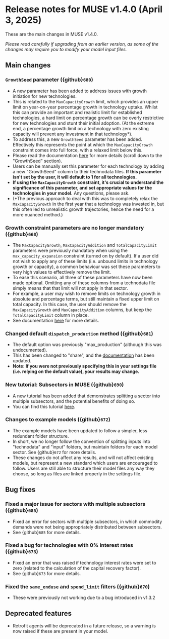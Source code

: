 # Release notes for MUSE v1.4.0 (April 3, 2025)

These are the main changes in MUSE v1.4.0.

_Please read carefully if upgrading from an earlier version, as some of the changes may require you to modify your model input files._

## Main changes

### `GrowthSeed` parameter ({github}`680`)

- A new parameter has been added to address issues with growth initiation for new technologies.
- This is related to the `MaxCapacityGrowth` limit, which provides an upper limit on year-on-year percentage growth in technology uptake. Whilst this can provide an important and realistic limit for established technologies, a hard limit on percentage growth can be overly restrictive for new technologies and stunt their initial adoption. (At the extreme end, a percentage growth limit on a technology with zero existing capacity will prevent any investment in that technology*).
- To address this, a new `GrowthSeed` parameter has been added. Effectively this represents the point at which the `MaxCapacityGrowth` constraint comes into full force, with a relaxed limit below this.
- Please read the documentation [here](https://muse-os.readthedocs.io/en/latest/inputs/technodata.html) for more details (scroll down to the "GrowthSeed" section).
- Users can be manually set this parameter for each technology by adding a new "GrowthSeed" column to their technodata files. __If this parameter isn't set by the user, it will default to 1 for all technologies.__
- __If using the `MaxCapacityGrowth` constraint, it's crucial to understand the significance of this parameter, and set appropriate values for the technologies in your model.__ Any questions, please ask.
- (*The previous approach to deal with this was to completely relax the `MaxCapacityGrowth` in the first year that a technology was invested in, but this often led to unrealistic growth trajectories, hence the need for a more nuanced method.)

### Growth constraint parameters are no longer mandatory ({github}`668`)

- The `MaxCapacityGrowth`, `MaxCapacityAddition` and `TotalCapacityLimit` parameters were previously mandatory when using the `max_capacity_expansion` constraint (turned on by default). If a user did not wish to apply any of these limits (i.e. unbound limits in technology growth or capacity), a common behaviour was set these parameters to very high values to effectively remove the limit.
- To ease this scenario, all three of these parameters have now been made optional. Omitting any of these columns from a technodata file simply means that that limit will not apply in that sector.
- For example, a user may wish to remove limits on technology growth in absolute and percentage terms, but still maintain a fixed upper limit on total capacity. In this case, the user should remove the `MaxCapacityGrowth` and `MaxCapacityAddition` columns, but keep the `TotalCapacityLimit` column in place.
- See documentation [here](https://muse-os.readthedocs.io/en/latest/inputs/technodata.html) for more details.

### Changed default `dispatch_production` method ({github}`681`)

- The default option was previously "max_production" (although this was undocumented).
- This has been changed to "share", and the [documentation](https://muse-os.readthedocs.io/en/latest/inputs/toml.html#standard-sectors) has been updated.
- __Note: If you were not previously specifying this in your settings file (i.e. relying on the default value), your results may change.__

### New tutorial: Subsectors in MUSE ({github}`690`)

- A new tutorial has been added that demonstrates splitting a sector into multiple subsectors, and the potential benefits of doing so.
- You can find this tutorial [here](https://muse-os.readthedocs.io/en/latest/user-guide/subsectors.html).

### Changes to example models ({github}`672`)

- The example models have been updated to follow a simpler, less redundant folder structure.
- In short, we no longer follow the convention of splitting inputs into "technodata" and "input" folders, but maintain folders for each model sector. See {github}`672` for more details.
- These changes do not affect any results, and will not affect existing models, but represent a new standard which users are encouraged to follow. Users are still able to structure their model files any way they choose, so long as files are linked properly in the settings file.

## Bug fixes

### Fixed a major issue for sectors with multiple subsectors ({github}`685`)

- Fixed an error for sectors with multiple subsectors, in which commodity demands were not being appropriately distributed between subsectors.
- See {github}`685` for more details.

### Fixed a bug for technologies with 0% interest rates ({github}`673`)

- Fixed an error that was raised if technology interest rates were set to zero (related to the calculation of the capital recovery factor).
- See {github}`673` for more details.

### Fixed the `same_enduse` and `spend_limit` filters ({github}`670`)

- These were previously not working due to a bug introduced in v1.3.2

## Deprecated features

- Retrofit agents will be deprecated in a future release, so a warning is now raised if these are present in your model.

